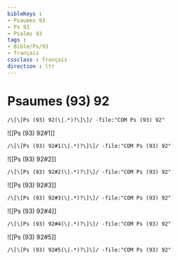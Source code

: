 ```yaml
---
bibleKeys : 
- Psaumes 93
- Ps 93
- Psalms 93
tags : 
- Bible/Ps/93
- français
cssclass : français
direction : ltr
---
```


# Psaumes (93) 92

```query
/\[\[Ps (93) 92(\|.*)?\]\]/ -file:"COM Ps (93) 92"
```



![[Ps (93) 92#1]]

```query
/\[\[Ps (93) 92#1(\|.*)?\]\]/ -file:"COM Ps (93) 92"
```

![[Ps (93) 92#2]]

```query
/\[\[Ps (93) 92#2(\|.*)?\]\]/ -file:"COM Ps (93) 92"
```

![[Ps (93) 92#3]]

```query
/\[\[Ps (93) 92#3(\|.*)?\]\]/ -file:"COM Ps (93) 92"
```

![[Ps (93) 92#4]]

```query
/\[\[Ps (93) 92#4(\|.*)?\]\]/ -file:"COM Ps (93) 92"
```

![[Ps (93) 92#5]]

```query
/\[\[Ps (93) 92#5(\|.*)?\]\]/ -file:"COM Ps (93) 92"
```

